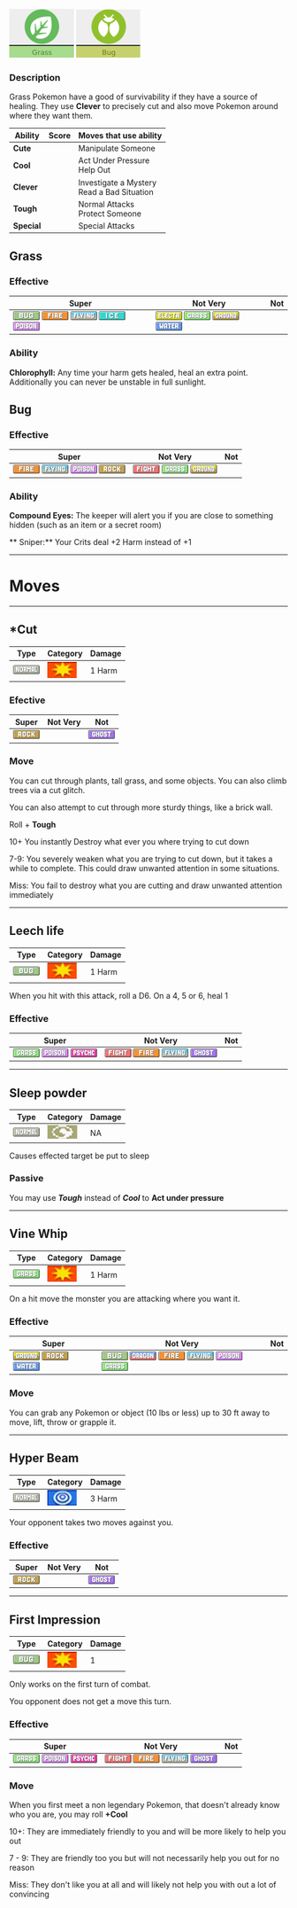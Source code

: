 ﻿![Grass](images/grass.png) ![Bug](images/bug.png)


### Description

Grass Pokemon have a good of survivability if they have a source of healing. They use **Clever** to precisely cut and also move Pokemon around where they want them.


 |      Ability                   | Score | Moves that use ability                         |
 |--------------------------------|---------|-----------------------------|
 | **Cute**  | | Manipulate Someone <br/> |
 | **Cool**  | | Act Under Pressure <br/> Help Out |
 | **Clever**| | Investigate a Mystery <br/> Read a Bad Situation |
 | **Tough** | | Normal Attacks <br/> Protect Someone |
 | **Special** | | Special Attacks <br/> |

## Grass 

### Effective

 |   Super                                                                                                                                      | Not Very                                                                                                                | Not|
 |----------------------------------------------------------------------------------------------------------------------------------------------|-------------------------------------------------------------------------------------------------------------------------|----|
 | ![](images/BugIC_Big.webp) ![](images/FireIC_Big.webp) ![](images/FlyingIC_Big.webp) ![](images/IceIC_Big.webp) ![](images/PoisonIC_Big.webp)|  ![](images/ElectricIC_Big.webp) ![](images/GrassIC_Big.webp) ![](images/GroundIC_Big.webp) ![](images/WaterIC_Big.webp)|    |

### Ability

**Chlorophyll:** Any time your harm gets healed, heal an extra point. Additionally you can never be unstable in full sunlight.

## Bug 

### Effective

 |   Super                                                                                                                                      | Not Very                                                                                                                | Not|
 |----------------------------------------------------------------------------------------------------------------------------------------------|-------------------------------------------------------------------------------------------------------------------------|----|
 | ![](images/FireIC_Big.webp) ![](images/FlyingIC_Big.webp) ![](images/PoisonIC_Big.webp) ![](images/RockIC_Big.webp)|  ![](images/FightingIC_Big.webp) ![](images/GrassIC_Big.webp)  ![](images/GroundIC_Big.webp)   ||

### Ability

**Compound Eyes:** The keeper will alert you if you are close to something hidden (such as an item or a secret room)

** Sniper:** Your Crits deal +2 Harm instead of +1

---

# Moves

---

## *Cut

  | Type        | Category   | Damage      |
 | ----------- | ------------ | ----------- |
 | ![](images/NormalIC_Big.webp)| ![](images/physical.png)| 1 Harm |



### Efective

 |   Super                        | Not Very| Not                         |
 |--------------------------------|---------|-----------------------------|
 | ![](images/RockIC_Big.webp)|         | ![](images/GhostIC_Big.webp)|



### Move

You can cut through plants, tall grass, and some objects. You can also climb trees via a cut glitch.

You can also attempt to cut through more sturdy things, like a brick wall.

Roll + **Tough**

10+ You instantly Destroy what ever you where trying to cut down

7-9: You severely weaken what you are trying to cut down, but it takes a while to complete. This could draw unwanted attention in some situations.

Miss: You fail to destroy what you are cutting and draw unwanted attention immediately

---

## Leech life

| Type        | Category   | Damage      |
| ----------- | ------------ | ----------- |
| ![](images/BugIC_Big.webp)| ![](images/physical.png)| 1 Harm |

When you hit with this attack, roll a D6. On a 4, 5 or 6, heal 1

### Effective

 |   Super                        | Not Very| Not                         |
 |--------------------------------|---------|-----------------------------|
 | ![](images/GrassIC_Big.webp) ![](images/PoisonIC_Big.webp) ![](images/PsychicIC_Big.webp)|  ![](images/FightingIC_Big.webp) ![](images/FireIC_Big.webp) ![](images/FlyingIC_Big.webp) ![](images/GhostIC_Big.webp) | |

---

## Sleep powder

 | Type        | Category   | Damage      |
 | ----------- | ------------ | ----------- |
 | ![](images/NormalIC_Big.webp)| ![](images/status.png)| NA |

Causes effected target be put to sleep

### Passive

You may use ***Tough*** instead of ***Cool*** to **Act under pressure**


---

## Vine Whip

| Type        | Category   | Damage      |
| ----------- | ------------ | ----------- |
| ![](images/GrassIC_Big.webp)| ![](images/physical.png)| 1 Harm |

On a hit move the monster you are attacking where you want it.


### Effective

 |   Super                        | Not Very| Not                         |
 |--------------------------------|---------|-----------------------------|
 | ![](images/GroundIC_Big.webp) ![](images/RockIC_Big.webp) ![](images/WaterIC_Big.webp)|  ![](images/BugIC_Big.webp) ![](images/DragonIC_Big.webp) ![](images/FireIC_Big.webp) ![](images/FlyingIC_Big.webp) ![](images/PoisonIC_Big.webp) ![](images/GrassIC_Big.webp)| |

### Move

You can grab any Pokemon or object (10 lbs or less) up to 30 ft away to move, lift, throw or grapple it.


---

## Hyper Beam

 | Type        | Category   | Damage      |
 | ----------- | ------------ | ----------- |
 | ![](images/NormalIC_Big.webp)| ![](images/special.png)| 3 Harm |

Your opponent takes two moves against you.

### Effective

 |   Super                        | Not Very| Not                         |
 |--------------------------------|---------|-----------------------------|
 | ![](images/RockIC_Big.webp)|         | ![](images/GhostIC_Big.webp)|

---

## First Impression

 | Type        | Category   | Damage      |
 | ----------- | ------------ | ----------- |
 | ![](images/BugIC_Big.webp)| ![](images/physical.png)| 1 |

Only works on the first turn of combat.

You opponent does not get a move this turn.

### Effective

 |   Super                        | Not Very| Not                         |
 |--------------------------------|---------|-----------------------------|
 | ![](images/GrassIC_Big.webp) ![](images/PoisonIC_Big.webp) ![](images/PsychicIC_Big.webp)|  ![](images/FightingIC_Big.webp) ![](images/FireIC_Big.webp) ![](images/FlyingIC_Big.webp) ![](images/GhostIC_Big.webp) | |

### Move

When you first meet a non legendary Pokemon, that doesn't already know who you are, you may roll **+Cool**

10+: They are immediately friendly to you and will be more likely to help you out

7 - 9: They are friendly too you but will not necessarily help you out for no reason

Miss: They don't like you at all and will likely not help you with out a lot of convincing
